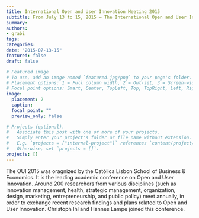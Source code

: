```yaml
---
title: International Open and User Innovation Meeting 2015
subtitle: From July 13 to 15, 2015 – The International Open and User Innovation Meeting (OUI) took place in Lisbon
summary: 
authors:
- grabi
tags:
categories:
date: "2015-07-13-15"
featured: false
draft: false

# Featured image
# To use, add an image named `featured.jpg/png` to your page's folder.
# Placement options: 1 = Full column width, 2 = Out-set, 3 = Screen-width
# Focal point options: Smart, Center, TopLeft, Top, TopRight, Left, Right, BottomLeft, Bottom, BottomRight
image:
  placement: 2
  caption:
  focal_point: ""
  preview_only: false

# Projects (optional).
#   Associate this post with one or more of your projects.
#   Simply enter your project's folder or file name without extension.
#   E.g. `projects = ["internal-project"]` references `content/project/deep-learning/index.md`.
#   Otherwise, set `projects = []`.
projects: []
---
```

The OUI 2015 was oragnized by the Católica Lisbon School of Business & Economics. It is the leading academic conference on Open and User Innovation. Around 200 researchers from various disciplines (such as innovation management, health, strategic management, organization, design, marketing, entrepreneurship, and public policy) meet annually, in order to exchange recent research findings and plans related to Open and User Innovation. Christoph Ihl and Hannes Lampe joined this conference. 


